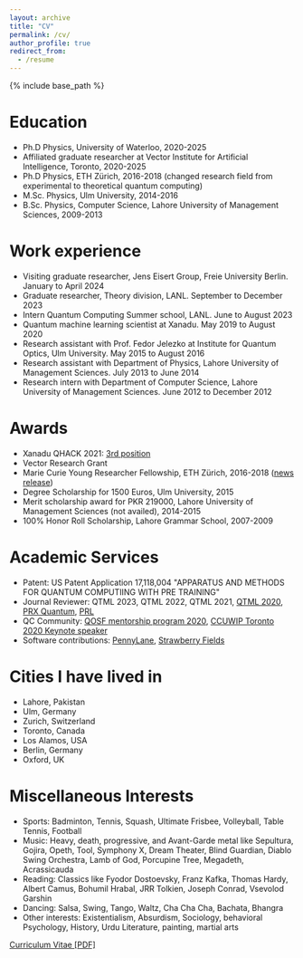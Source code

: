 ```yaml
---
layout: archive
title: "CV"
permalink: /cv/
author_profile: true
redirect_from:
  - /resume
---
```


{% include base_path %}

Education
======
* Ph.D Physics, University of Waterloo, 2020-2025
* Affiliated graduate researcher at Vector Institute for Artificial Intelligence, Toronto, 2020-2025
* Ph.D Physics, ETH Zürich, 2016-2018 (changed research field from experimental to theoretical quantum computing)
* M.Sc. Physics, Ulm University, 2014-2016
* B.Sc. Physics, Computer Science, Lahore University of Management Sciences, 2009-2013

Work experience
======
* Visiting graduate researcher, Jens Eisert Group, Freie University Berlin. January to April 2024
* Graduate researcher, Theory division, LANL. September to December 2023 
* Intern Quantum Computing Summer school, LANL. June to August 2023
* Quantum machine learning scientist at Xanadu. May 2019 to August 2020
* Research assistant with Prof. Fedor Jelezko at Institute for Quantum Optics, Ulm University. May 2015 to August 2016
* Research assistant with Department of Physics, Lahore University of Management Sciences. July 2013 to June 2014
* Research intern with Department of Computer Science, Lahore University of Management Sciences. June 2012 to December 2012
  
Awards
======
* Xanadu QHACK 2021: [3rd position](https://medium.com/xanaduai/qhack-the-quantum-machine-learning-hackathon-7f2cd7348e2b)
* Vector Research Grant
* Marie Curie Young Researcher Fellowship, ETH Zürich, 2016-2018 ([news release](https://ist.lums.edu.pk/news/alumni-stories/lums-alumna-wins-marie-sk%C5%82odowska-curie-actions-fellowship-her-phd-eth-zurich))
* Degree Scholarship for 1500 Euros, Ulm University, 2015 
* Merit scholarship award for PKR 219000, Lahore University of Management Sciences (not availed), 2014-2015 
* 100% Honor Roll Scholarship, Lahore Grammar School, 2007-2009

Academic Services
=================
* Patent: US Patent Application 17,118,004 "APPARATUS AND METHODS FOR QUANTUM COMPUTIING WITH PRE TRAINING"
* Journal Reviewer: QTML 2023, QTML 2022, QTML 2021, [QTML 2020](https://www.qtml2020.com/), [PRX Quantum](https://journals.aps.org/prxquantum/), [PRL](https://journals.aps.org/prl/)
* QC Community: [QOSF mentorship program 2020](https://qosf.org/qc_mentorship/), [CCUWIP Toronto 2020 Keynote speaker](https://ccuwip.cap.ca/)  
* Software contributions: [PennyLane](https://pennylane.ai/), [Strawberry Fields](https://strawberryfields.ai/) 

Cities I have lived in
======================
* Lahore, Pakistan
* Ulm, Germany
* Zurich, Switzerland
* Toronto, Canada
* Los Alamos, USA
* Berlin, Germany
* Oxford, UK

Miscellaneous Interests
=======================
* Sports: Badminton, Tennis, Squash, Ultimate Frisbee, Volleyball, Table Tennis, Football
* Music: Heavy, death, progressive, and Avant-Garde metal like Sepultura, Gojira, Opeth, Tool, Symphony X, Dream Theater, Blind Guardian, Diablo Swing Orchestra, Lamb of God, Porcupine Tree, Megadeth, Acrassicauda
* Reading: Classics like Fyodor Dostoevsky, Franz Kafka, Thomas Hardy, Albert Camus, Bohumil Hrabal, JRR Tolkien, Joseph Conrad, Vsevolod Garshin
* Dancing: Salsa, Swing, Tango, Waltz, Cha Cha Cha, Bachata, Bhangra
* Other interests: Existentialism, Absurdism, Sociology, behavioral Psychology, History, Urdu Literature, painting, martial arts 

[Curriculum Vitae [PDF]](http://AroosaIjaz.github.io/files/Aroosa_CV_Oct2023.pdf)
